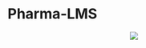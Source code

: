 # Pharma-LMS
<center><img src="https://lh3.googleusercontent.com/8duej3VxlfldTLOkrXReNoNw7Tbi7QLDy4WT1sLxPD6t3_8-dXAQt9cx_u0ZBttpiMEVh_6dGnREnGsI73HpueRkr3Kiwp-t_oZHdf1AwNNbz7z-MIiEPx_7cPv6nCQebViEkwynu-BJWL7SgW0BiVkOu_FQioH5O7HXxAAXWSosmVmdCe_rtKEMkfEiqpeiHQD0jmee4mnfNKpd766CF7-PA81YV37MCDXz2aQTY5tV38GB5_PUC7rO7DQRs8LVGZQYBlfPJKvbTWlYhtNgzk3T_aLCSJumMVcByyNhzLeyvpmYkhpxT80I1fAS4npXf1JWVBVG0vThYrHJRMHedVxMvF1hgfhrWkBGnmpYO0sObT-eI2XDEHVJXTyrbTRpbB4nwJKS4wYhEQ0Hs6M6AxmOQ_FcJ6OcA7lW_okbfmFGf60wRpgnjwgKBm-0Iy-PDvjKe3HcD6cJtH19A63kkM6XEXAsXO1YoUv8X9sxL2JBxUpO9zVumw_i0ebJx8lQolFlJApMxQ-9Q0cpjeEebbaQufszG78-4TznzoSaYdYGCKXjC37qYDRT6QgiwUYCvS3gIDDh6gWmD1J5oQc48OxbFS72zpq8FZeZW1KwzAoVcinRMMygZr0qviEEZLqapOrZRV83ZgeDhuPKOQqHOV9sQ8T3GwKaJT9JLXkVYaaBDQZ-P9uV9KktQU1wMfzoDoITqnHsEZ1b8GDoRAo3uQ=w649-h618-no?authuser=0"></center>
